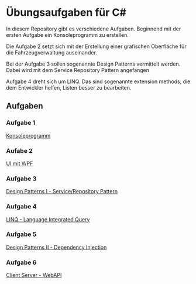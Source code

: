 # Übungsaufgaben für C#

In diesem Repository gibt es verschiedene Aufgaben. 
Beginnend mit der ersten Aufgabe ein Konsoleprogramm zu erstellen.

Die Aufgabe 2 setzt sich mit der Erstellung einer grafischen Oberfläche für die Fahrzeugverwaltung auseinander.

Bei der Aufgabe 3 sollen sogenannte Design Patterns vermittelt werden. Dabei wird mit dem Service Repository Pattern angefangen 

Aufgabe 4 dreht sich um LINQ. Das sind sogenannte extension methods, die dem Entwickler helfen, Listen besser zu bearbeiten.

## Aufgaben

### Aufgabe 1
[Konsoleprogramm](https://github.com/NexQueek/FahrzeugVerwaltung/blob/master/1_Console_Exercise.md)

### Aufabe 2
[UI mit WPF](https://github.com/NexQueek/FahrzeugVerwaltung/blob/master/2_UI_Exercise.md)

### Aufgabe 3
[Design Patterns I - Service/Repository Pattern](https://github.com/NexQueek/FahrzeugVerwaltung/blob/master/3_Design_Patterns_Exercise.md)

### Aufgabe 4
[LINQ - Language Integrated Query](https://github.com/NexQueek/FahrzeugVerwaltung/blob/master/4_Linq_Exercise.md)

### Aufgabe 5 

[Design Patterns II - Dependency Injection](https://github.com/NexQueek/FahrzeugVerwaltung/blob/master/5_Dependency_Injection_Exercise.md)

### Aufgabe 6

[Client Server  - WebAPI](https://github.com/NexQueek/FahrzeugVerwaltung/blob/master/6_Web_API_Exercise.md)
